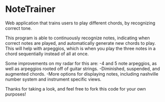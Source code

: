 # NoteTrainer
Web application that trains users to play different chords, by recognizing correct tone.

This program is able to continuously recognize notes, indicating when correct notes are played, and automatically generate new chords to play. 
This will help with arpeggios, which is when you play the three notes in a chord sequentially instead of all at once.

Some improvements on my radar for this are:
-4 and 5 note arpeggios, as well as arpeggios rooted off of guitar strings.
-Diminished, suspended, and augmented chords.
-More options for displaying notes, including nashville number system and instrument specific views.

Thanks for taking a look, and feel free to fork this code for your own purposes!


